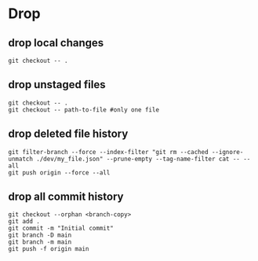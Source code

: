 # Drop

## drop local changes
```
git checkout -- .
```

## drop unstaged files
```
git checkout -- .
git checkout -- path-to-file #only one file
```

## drop deleted file history
```
git filter-branch --force --index-filter "git rm --cached --ignore-unmatch ./dev/my_file.json" --prune-empty --tag-name-filter cat -- --all
git push origin --force --all
```

## drop all commit history
```
git checkout --orphan <branch-copy>
git add .
git commit -m "Initial commit"
git branch -D main
git branch -m main
git push -f origin main
```

